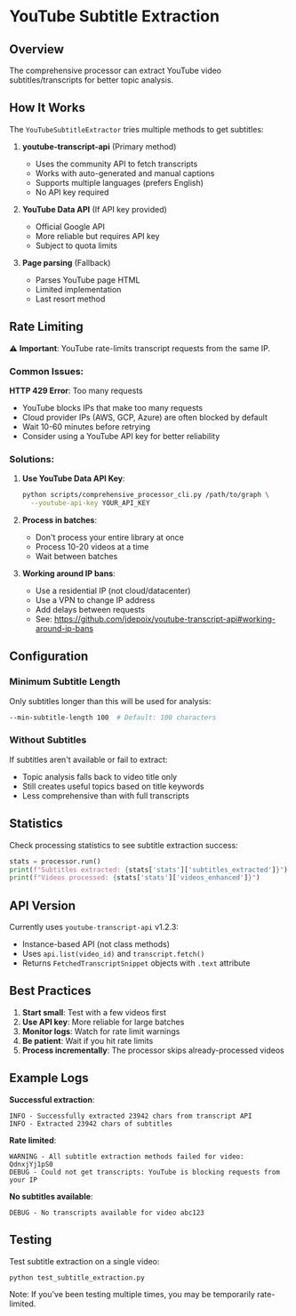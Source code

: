 # YouTube Subtitle Extraction

## Overview
The comprehensive processor can extract YouTube video subtitles/transcripts for better topic analysis.

## How It Works

The `YouTubeSubtitleExtractor` tries multiple methods to get subtitles:

1. **youtube-transcript-api** (Primary method)
   - Uses the community API to fetch transcripts
   - Works with auto-generated and manual captions
   - Supports multiple languages (prefers English)
   - No API key required

2. **YouTube Data API** (If API key provided)
   - Official Google API
   - More reliable but requires API key
   - Subject to quota limits

3. **Page parsing** (Fallback)
   - Parses YouTube page HTML
   - Limited implementation
   - Last resort method

## Rate Limiting

⚠️ **Important**: YouTube rate-limits transcript requests from the same IP.

### Common Issues:

**HTTP 429 Error**: Too many requests
- YouTube blocks IPs that make too many requests
- Cloud provider IPs (AWS, GCP, Azure) are often blocked by default
- Wait 10-60 minutes before retrying
- Consider using a YouTube API key for better reliability

### Solutions:

1. **Use YouTube Data API Key**:
   ```bash
   python scripts/comprehensive_processor_cli.py /path/to/graph \
     --youtube-api-key YOUR_API_KEY
   ```

2. **Process in batches**:
   - Don't process your entire library at once
   - Process 10-20 videos at a time
   - Wait between batches

3. **Working around IP bans**:
   - Use a residential IP (not cloud/datacenter)
   - Use a VPN to change IP address
   - Add delays between requests
   - See: https://github.com/jdepoix/youtube-transcript-api#working-around-ip-bans

## Configuration

### Minimum Subtitle Length
Only subtitles longer than this will be used for analysis:
```bash
--min-subtitle-length 100  # Default: 100 characters
```

### Without Subtitles
If subtitles aren't available or fail to extract:
- Topic analysis falls back to video title only
- Still creates useful topics based on title keywords
- Less comprehensive than with full transcripts

## Statistics

Check processing statistics to see subtitle extraction success:
```python
stats = processor.run()
print(f"Subtitles extracted: {stats['stats']['subtitles_extracted']}")
print(f"Videos processed: {stats['stats']['videos_enhanced']}")
```

## API Version

Currently uses `youtube-transcript-api` v1.2.3:
- Instance-based API (not class methods)
- Uses `api.list(video_id)` and `transcript.fetch()`
- Returns `FetchedTranscriptSnippet` objects with `.text` attribute

## Best Practices

1. **Start small**: Test with a few videos first
2. **Use API key**: More reliable for large batches
3. **Monitor logs**: Watch for rate limit warnings
4. **Be patient**: Wait if you hit rate limits
5. **Process incrementally**: The processor skips already-processed videos

## Example Logs

**Successful extraction**:
```
INFO - Successfully extracted 23942 chars from transcript API
INFO - Extracted 23942 chars of subtitles
```

**Rate limited**:
```
WARNING - All subtitle extraction methods failed for video: QdnxjYj1pS0
DEBUG - Could not get transcripts: YouTube is blocking requests from your IP
```

**No subtitles available**:
```
DEBUG - No transcripts available for video abc123
```

## Testing

Test subtitle extraction on a single video:
```bash
python test_subtitle_extraction.py
```

Note: If you've been testing multiple times, you may be temporarily rate-limited.
